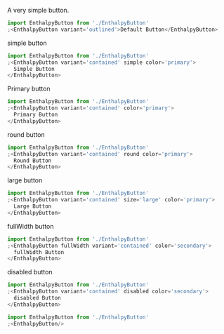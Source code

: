 A very simple button.

```jsx
import EnthalpyButton from './EnthalpyButton'
;<EnthalpyButton variant='outlined'>Default Button</EnthalpyButton>
```

simple button

```jsx
import EnthalpyButton from './EnthalpyButton'
;<EnthalpyButton variant='contained' simple color='primary'>
  Simple Button
</EnthalpyButton>
```

Primary button

```jsx
import EnthalpyButton from './EnthalpyButton'
;<EnthalpyButton variant='contained' color='primary'>
  Primary Button
</EnthalpyButton>
```

round button

```jsx
import EnthalpyButton from './EnthalpyButton'
;<EnthalpyButton variant='contained' round color='primary'>
  Round Button
</EnthalpyButton>
```

large button

```jsx
import EnthalpyButton from './EnthalpyButton'
;<EnthalpyButton variant='contained' size='large' color='primary'>
  Large Button
</EnthalpyButton>
```

fullWidth button

```jsx
import EnthalpyButton from './EnthalpyButton'
;<EnthalpyButton fullWidth variant='contained' color='secondary'>
  fullWidth Button
</EnthalpyButton>
```

disabled button

```jsx
import EnthalpyButton from './EnthalpyButton'
;<EnthalpyButton variant='contained' disabled color='secondary'>
  disabled Button
</EnthalpyButton>
```
```jsx
import EnthalpyButton from './EnthalpyButton'
;<EnthalpyButton/>
```
